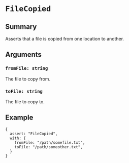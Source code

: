 # `FileCopied`

## Summary

Asserts that a file is copied from one location to another.

## Arguments

### `fromFile: string`

The file to copy from.

### `toFile: string`

The file to copy to.

## Example

```json5
{
  assert: "FileCopied",
  with: {
    fromFile: "/path/somefile.txt",
    toFile: "/path/someother.txt",
  }
}
```
